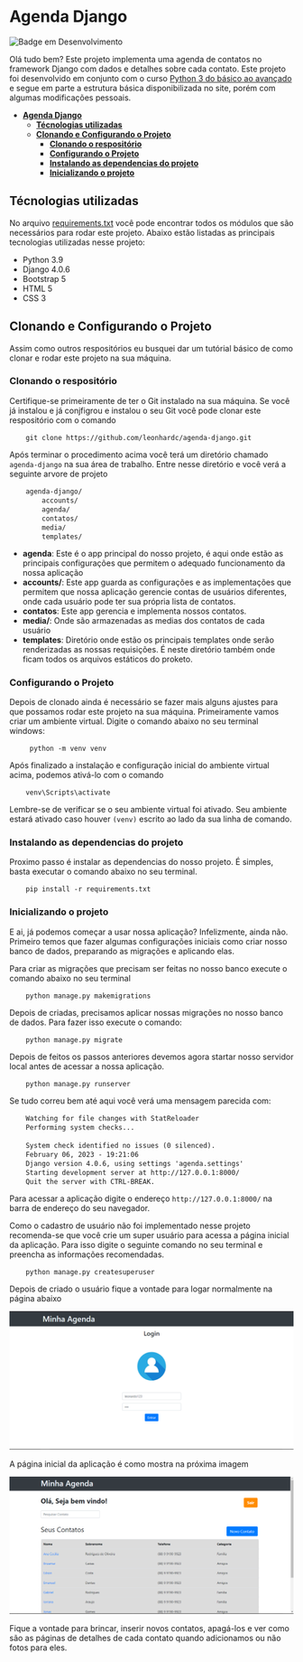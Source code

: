 # **Agenda Django**

![Badge em Desenvolvimento](http://img.shields.io/static/v1?label=STATUS&message=CONCLUÍDO&color=GREEN&style=for-the-badge)


Olá tudo bem? Este projeto implementa uma agenda de contatos no framework Django com dados e detalhes sobre cada contato. Este projeto foi desenvolvido em conjunto com o curso [Python 3 do básico ao avançado](https://www.udemy.com/course/python-3-do-zero-ao-avancado/) e segue em parte a estrutura básica disponibilizada no site, porém com algumas modificações pessoais.

- [**Agenda Django**](#agenda-django)
  - [**Técnologias utilizadas**](#técnologias-utilizadas)
  - [**Clonando e Configurando o Projeto**](#clonando-e-configurando-o-projeto)
    - [**Clonando o respositório**](#clonando-o-respositório)
    - [**Configurando o Projeto**](#configurando-o-projeto)
    - [**Instalando as dependencias do projeto**](#instalando-as-dependencias-do-projeto)
    - [**Inicializando o projeto**](#inicializando-o-projeto)


## **Técnologias utilizadas**

No arquivo [requirements.txt](./requirements.txt) você pode encontrar todos os módulos que são necessários para rodar este projeto. Abaixo estão listadas as principais tecnologias utilizadas nesse projeto:

* Python 3.9
* Django 4.0.6
* Bootstrap 5
* HTML 5
* CSS 3

## **Clonando e Configurando o Projeto**

Assim como outros respositórios eu busquei dar um tutórial básico de como clonar e rodar este projeto na sua máquina.

### **Clonando o respositório**

Certifique-se primeiramente de ter o Git instalado na sua máquina. Se você já instalou e já conjfigrou e instalou o seu Git você pode clonar este respositório com o comando

```
    git clone https://github.com/leonhardc/agenda-django.git
```

Após terminar o procedimento acima você terá um diretório chamado `agenda-django` na sua área de trabalho. Entre nesse diretório e você verá a seguinte arvore de projeto

```
    agenda-django/
        accounts/
        agenda/
        contatos/
        media/
        templates/
```

* **agenda**: Este é o app principal do nosso projeto, é aqui onde estão as principais configurações que permitem o adequado funcionamento da nossa aplicação
* **accounts/**: Este app guarda as configurações e as implementações que permitem que nossa aplicação gerencie contas de usuários diferentes, onde cada usuário pode ter sua própria lista de contatos.
* **contatos**: Este app gerencia e implementa nossos contatos. 
* **media/**: Onde são armazenadas as medias dos contatos de cada usuário
* **templates**: Diretório onde estão os principais templates onde serão renderizadas as nossas requisições. É neste diretório também onde ficam todos os arquivos estáticos do proketo.

### **Configurando o Projeto**

Depois de clonado ainda é necessário se fazer mais alguns ajustes para que possamos rodar este projeto na sua máquina. Primeiramente vamos criar um ambiente virtual. Digite o comando abaixo no seu terminal windows:

```
     python -m venv venv 
```

Após finalizado a instalação e configuração inicial do ambiente virtual acima, podemos ativá-lo com o comando

```
    venv\Scripts\activate
```

Lembre-se de verificar se o seu ambiente virtual foi ativado. Seu ambiente estará ativado caso houver `(venv)` escrito ao lado da sua linha de comando. 

### **Instalando as dependencias do projeto**

Proximo passo é instalar as dependencias do nosso projeto. É simples, basta executar o comando abaixo no seu terminal.

```
    pip install -r requirements.txt
```

### **Inicializando o projeto**

E ai, já podemos começar a usar nossa aplicação? Infelizmente, ainda não. Primeiro temos que fazer algumas configurações iniciais como criar nosso banco de dados, preparando as migrações e aplicando elas. 

Para criar as migrações que precisam ser feitas no nosso banco execute o comando abaixo no seu terminal

```
    python manage.py makemigrations
```

Depois de criadas, precisamos aplicar nossas migrações no nosso banco de dados. Para fazer isso execute o comando:

```
    python manage.py migrate
```

Depois de feitos os passos anteriores devemos agora startar nosso servidor local antes de acessar a nossa aplicação.

```
    python manage.py runserver
```

Se tudo correu bem até aqui você verá uma mensagem parecida com:

```
    Watching for file changes with StatReloader
    Performing system checks...

    System check identified no issues (0 silenced).
    February 06, 2023 - 19:21:06
    Django version 4.0.6, using settings 'agenda.settings'
    Starting development server at http://127.0.0.1:8000/
    Quit the server with CTRL-BREAK.
```

Para acessar a aplicação digite o endereço `http://127.0.0.1:8000/` na barra de endereço do seu navegador.

Como o cadastro de usuário não foi implementado nesse projeto recomenda-se que você crie um super usuário para acessa a página inicial da aplicação. Para isso digite o seguinte comando no seu terminal e preencha as informações recomendadas. 

```
    python manage.py createsuperuser
```

Depois de criado o usuário fique a vontade para logar normalmente na página abaixo


![Página de login](./img/login-page.png)


A página inicial da aplicação é como mostra na próxima imagem 

![Página Inicial](./img/initial-page.png)

Fique a vontade para brincar, inserir novos contatos, apagá-los e ver como são as páginas de detalhes de cada contato quando adicionamos ou não fotos para eles.